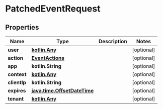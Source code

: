 
# PatchedEventRequest

## Properties
Name | Type | Description | Notes
------------ | ------------- | ------------- | -------------
**user** | [**kotlin.Any**](.md) |  |  [optional]
**action** | [**EventActions**](EventActions.md) |  |  [optional]
**app** | **kotlin.String** |  |  [optional]
**context** | [**kotlin.Any**](.md) |  |  [optional]
**clientIp** | **kotlin.String** |  |  [optional]
**expires** | [**java.time.OffsetDateTime**](java.time.OffsetDateTime.md) |  |  [optional]
**tenant** | [**kotlin.Any**](.md) |  |  [optional]



